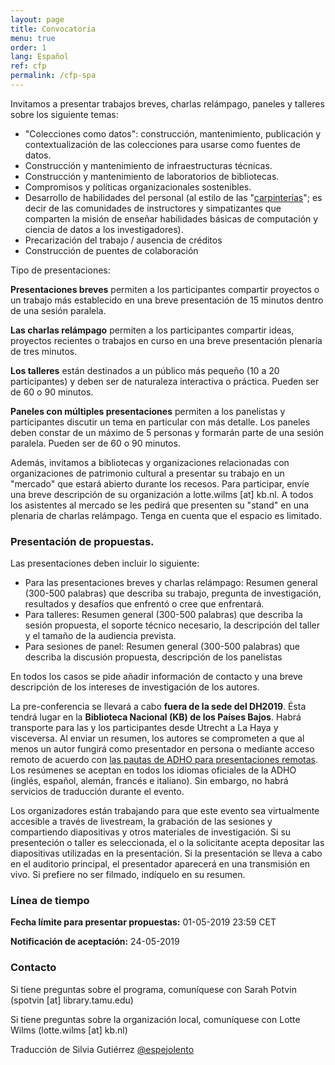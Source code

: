 ```yaml
---
layout: page
title: Convocatoria 
menu: true
order: 1
lang: Español
ref: cfp
permalink: /cfp-spa
---
```


Invitamos a presentar trabajos breves, charlas relámpago, paneles y talleres sobre los siguiente temas:
* "Colecciones como datos": construcción, mantenimiento, publicación y contextualización de las colecciones para usarse como fuentes de datos.
* Construcción y mantenimiento de infraestructuras técnicas.
* Construcción y mantenimiento de laboratorios de bibliotecas.
* Compromisos y políticas organizacionales sostenibles.
* Desarrollo de habilidades del personal (al estilo de las "[carpinterías](https://carpentries.org/about/)"; es decir de las comunidades de instructores y simpatizantes que comparten la misión de enseñar habilidades básicas de computación y ciencia de datos a los investigadores).
* Precarización del trabajo / ausencia de créditos
* Construcción de puentes de colaboración

Tipo de presentaciones:

**Presentaciones breves** permiten a los participantes compartir proyectos o un trabajo más establecido en una breve presentación de 15 minutos dentro de una sesión paralela.

**Las charlas relámpago** permiten a los participantes compartir ideas, proyectos recientes o trabajos en curso en una breve presentación plenaria de tres minutos.

**Los talleres** están destinados a un público más pequeño (10 a 20 participantes) y deben ser de naturaleza interactiva o práctica. Pueden ser de 60 o 90 minutos.

**Paneles con múltiples presentaciones** permiten a los panelistas y participantes discutir un tema en particular con más detalle. Los paneles deben constar de un máximo de 5 personas y formarán parte de una sesión paralela. Pueden ser de 60 o 90 minutos.

Además, invitamos a bibliotecas y organizaciones relacionadas con organizaciones de patrimonio cultural a presentar su trabajo en un "mercado" que estará abierto durante los recesos. Para participar, envíe una breve descripción de su organización a lotte.wilms [at] kb.nl. A todos los asistentes al mercado se les pedirá que presenten su "stand" en una plenaria de charlas relámpago. Tenga en cuenta que el espacio es limitado.

### Presentación de propuestas.
Las presentaciones deben incluir lo siguiente:
* Para las presentaciones breves y charlas relámpago: Resumen general (300-500 palabras) que describa su trabajo, pregunta de investigación, resultados y desafíos que enfrentó o cree que enfrentará.
* Para talleres: Resumen general (300-500 palabras) que describa la sesión propuesta, el soporte técnico necesario, la descripción del taller y el tamaño de la audiencia prevista.
* Para sesiones de panel: Resumen general (300-500 palabras) que describa la discusión propuesta, descripción de los panelistas

En todos los casos se pide añadir información de contacto y una breve descripción de los intereses de investigación de los autores.

La pre-conferencia se llevará a cabo **fuera de la sede del DH2019**. Ésta tendrá lugar en la **Biblioteca Nacional (KB) de los Países Bajos**. Habrá transporte para las y los participantes desde Utrecht a La Haya y visceversa. Al enviar un resumen, los autores se comprometen a que al menos un autor fungirá como presentador en persona o mediante acceso remoto de acuerdo con [las pautas de ADHO para presentaciones remotas](https://dh2019.adho.org/guidelines/guidelines-for-presenters/). Los resúmenes se aceptan en todos los idiomas oficiales de la ADHO (inglés, español, alemán, francés e italiano). Sin embargo, no habrá servicios de traducción durante el evento.

Los organizadores están trabajando para que este evento sea virtualmente accesible a través de livestream, la grabación de las sesiones y compartiendo diapositivas y otros materiales de investigación. Si su presenteción o taller es seleccionada, el o la solicitante acepta depositar las diapositivas utilizadas en la presentación. Si la presentación se lleva a cabo en el auditorio principal, el presentador aparecerá en una transmisión en vivo. Si prefiere no ser filmado, indíquelo en su resumen.


### Línea de tiempo
**Fecha límite para presentar propuestas:** 01-05-2019 23:59 CET

**Notificación de aceptación:** 24-05-2019

### Contacto
Si tiene preguntas sobre el programa, comuníquese con Sarah Potvin (spotvin [at] library.tamu.edu)

Si tiene preguntas sobre la organización local, comuníquese con Lotte Wilms (lotte.wilms [at] kb.nl)

Traducción de Silvia Gutiérrez [@espejolento](https://twitter.com/espejolento)
